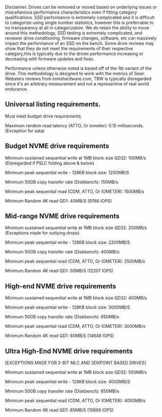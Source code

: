 
Disclaimer: Drives can be removed or moved based on underlying issues or miscellanious performance characteristics even if
fitting category qualifications. SSD performance is extremely complicated and it is difficult to categorize using single number statistics, however this is preferrable
to no transparency at all in categorization. We do retain the ability to move around this methedology, SSD testing is extremely complicated, and reviewer drive conditioning, 
firmware changes, software, etc can massively impact the performance of an SSD on the bench. 
Some drive reviews may show that they do not meet the requirements of their respective category,this is typically due to the drives performance increasing or decreasing with firmware 
updates and fixes. 

Performance unless otherwise noted is based off of the 1tb variant of the drive.
This methodology is designed to work with the metrics of Sean Websters reviews from tomshardware.com, TBW is typically disregarded since it's an arbitrary measurement and not
a representive of real world endurance.

## Universal listing requirements.

Must meet budget drive requirements.

Maximum random read latency (ATTO, Or iometer): 0.15 milliseconds. (Exception for sata)

## Budget NVME drive requirements 

Minimum sustained sequential write at 1MB block size QD32: 100MB/s (Disregarded if PSLC folding above & below)

Minimum peak sequential write - 128KB block size: 1200MB/S

Minimum 50GB copy transfer rate (Diskbench): 150MB/s 

Minimum peak sequential read (CDM, ATTO, Or IOMETER): 1500MB/s 

Minimum Random 4K read QD1: 40MB/S (9766 IOPS)


## Mid-range NVME drive requirements

Minimum sustained sequential write at 1MB block size QD32: 200MB/s (Exceptions made for outlying drops) 

Minimum peak sequential write - 128KB block size: 2200MB/S

Minimum 50GB copy transfer rate (Diskbench): 400MB/s

Minimum peak sequential read (CDM, ATTO, Or IOMETER): 2500MB/s

Minimum Random 4K read QD1: 50MB/S (12207 IOPS)

## High-end NVME drive requirements

Minimum sustained sequential write at 1MB block size QD32: 400MB/s

Minimum peak sequential write - 128KB block size: 3000MB/S

Minimum 50GB copy transfer rate (Diskbench): 650MB/s

Minimum peak sequential read (CDM, ATTO, Or IOMETER): 3000MB/s

Minimum Random 4K read QD1: 60MB/S (14648 IOPS)

## Ultra High-End NVME drive requirements
[EXCEPTIONS MADE FOR 2-BIT MLC AND 3DXPOINT BASED DRIVES]

Minimum sustained sequential write at 1MB block size QD32: 500MB/s

Minimum peak sequential write - 128KB block size: 4000MB/S

Minimum 50GB copy transfer rate (Diskbench): 850MB/s

Minimum peak sequential read (CDM, ATTO, Or IOMETER): 4000MB/s

Minimum Random 4K read QD1: 65MB/S (15869 IOPS)
 




